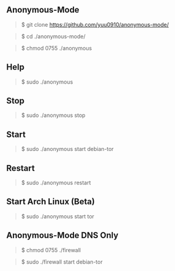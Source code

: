 ## Anonymous-Mode
> $ git clone https://github.com/yuu0910/anonymous-mode/

> $ cd ./anonymous-mode/

> $ chmod 0755 ./anonymous

## Help
> $ sudo ./anonymous

## Stop
> $ sudo ./anonymous stop

## Start
> $ sudo ./anonymous start debian-tor

## Restart
> $ sudo ./anonymous restart

## Start Arch Linux (Beta)

> $ sudo ./anonymous start tor

## Anonymous-Mode DNS Only
> $ chmod 0755 ./firewall

> $ sudo ./firewall start debian-tor
